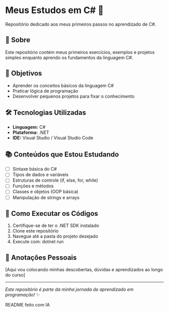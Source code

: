 # Meus Estudos em C# 🚀

Repositório dedicado aos meus primeiros passos no aprendizado de C#.

## 📖 Sobre

Este repositório contém meus primeiros exercícios, exemplos e projetos simples enquanto aprendo os fundamentos da linguagem C#.

## 🎯 Objetivos

- Aprender os conceitos básicos da linguagem C#
- Praticar lógica de programação
- Desenvolver pequenos projetos para fixar o conhecimento


## 🛠 Tecnologias Utilizadas

- **Linguagem:** C#
- **Plataforma:** .NET
- **IDE:** Visual Studio / Visual Studio Code

## 📚 Conteúdos que Estou Estudando

- [ ] Sintaxe básica do C#
- [ ] Tipos de dados e variáveis
- [ ] Estruturas de controle (if, else, for, while)
- [ ] Funções e métodos
- [ ] Classes e objetos (OOP básica)
- [ ] Manipulação de strings e arrays

## 🚀 Como Executar os Códigos

1. Certifique-se de ter o .NET SDK instalado
2. Clone este repositório
3. Navegue até a pasta do projeto desejado
4. Execute com: dotnet run

## 📝 Anotações Pessoais

[Aqui vou colocando minhas descobertas, dúvidas e aprendizados ao longo do curso]

---

*Este repositório é parte da minha jornada de aprendizado em programação!* ✨


README feito com IA